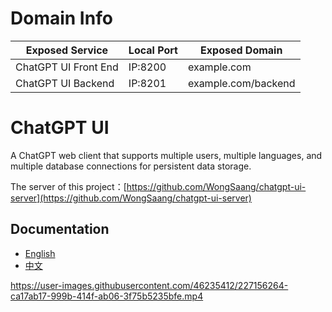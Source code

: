 # Domain Info

| Exposed Service      | Local Port | Exposed Domain      |
|----------------------|------------|---------------------|
| ChatGPT UI Front End | IP:8200    | example.com         |
| ChatGPT UI Backend   | IP:8201    | example.com/backend |

# ChatGPT UI

A ChatGPT web client that supports multiple users, multiple languages, and multiple database connections for persistent data storage.

The server of this project：[https://github.com/WongSaang/chatgpt-ui-server](https://github.com/WongSaang/chatgpt-ui-server)

## Documentation
- [English](https://wongsaang.github.io/chatgpt-ui/)
- [中文](https://wongsaang.github.io/chatgpt-ui/zh/)


https://user-images.githubusercontent.com/46235412/227156264-ca17ab17-999b-414f-ab06-3f75b5235bfe.mp4

